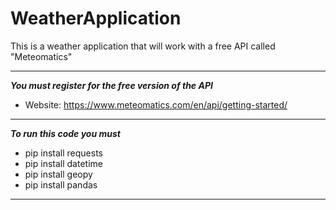 # WeatherApplication
This is a weather application that will work with a free API called "Meteomatics" 

-----------------------------------------------------------------------------------
***You must register for the free version of the API***
  - Website: https://www.meteomatics.com/en/api/getting-started/

-----------------------------------------------------------------------------------
***To run this code you must***
  - pip install requests
  - pip install datetime
  - pip install geopy
  - pip install pandas

------------------------------------------------------------------------------------
